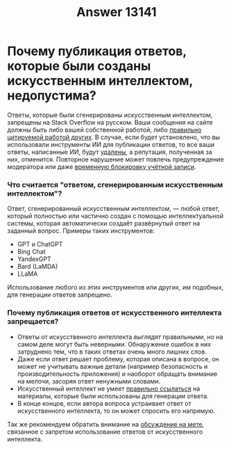 ﻿---
title: "Answer 13141"
se.owner.user_id: 532877
se.owner.display_name: "Зонтик"
se.owner.link: "https://ru.meta.stackoverflow.com/users/532877/%d0%97%d0%be%d0%bd%d1%82%d0%b8%d0%ba"
se.answer_id: 13141
se.question_id: 13140
se.post_type: answer
se.is_accepted: False
---
<h1>Почему публикация ответов, которые были созданы искусственным интеллектом, недопустима?</h1>
<p>Ответы, которые были сгенерированы искусственным интеллектом, запрещены на Stack Overflow на русском. Ваши сообщения на сайте должны быть либо вашей собственной работой, либо <a href="https://ru.stackoverflow.com/help/referencing">правильно цитируемой работой других</a>. В случае, если будет установлено, что вы использовали инструменты ИИ для публикации ответов, то все ваши ответы, написанные ИИ, будут <a href="https://ru.stackoverflow.com/help/deleted-answers">удалены</a>, а репутация, полученная за них, отменится. Повторное нарушение может повлечь предупреждение модератора или даже <a href="https://ru.meta.stackoverflow.com/q/6703/532877">временную блокировку учётной записи</a>.</p>
<h3>Что считается &quot;ответом, сгенерированным искусственным интеллектом&quot;?</h3>
<p>Ответ, сгенерированный искусственным интеллектом, — любой ответ, который полностью или частично создан с помощью интеллектуальной системы, которая автоматически создаёт развёрнутый ответ на заданный вопрос. Примеры таких инструментов:</p>
<ul>
<li>GPT и ChatGPT</li>
<li>Bing Chat</li>
<li>YandexGPT</li>
<li>Bard (LaMDA)</li>
<li>LLaMA</li>
</ul>
<p>Использование любого из этих инструментов или других, им подобных, для генерации ответов запрещено.</p>
<h3>Почему публикация ответов от искусственного интеллекта запрещается?</h3>
<ul>
<li>Ответы от искусственного интеллекта <em>выглядят</em> правильными, но на самом деле могут быть неверными. Обнаружение ошибок в них затруднено тем, что в таких ответах очень много лишних слов.</li>
<li>Даже если ответ решает проблему, которая описана в вопросе, он может не учитывать важные детали (например безопасность и производительность приложения) и наоборот обращать внимание на мелочи, засоряя ответ ненужными словами.</li>
<li>Искусственный интеллект не умеет <a href="https://ru.stackoverflow.com/help/referencing">правильно ссылаться</a> на материалы, которые были использованы для генерации ответа.</li>
<li>В конце концов, если автора вопроса устраивает ответ от искусственного интеллекта, то он может спросить его напрямую.</li>
</ul>
<p>Так же рекомендуем обратить внимание на <a href="https://ru.meta.stackoverflow.com/q/12247/532877">обсуждение на мете</a>, связанное с запретом использование ответов от искусственного интеллекта.</p>
